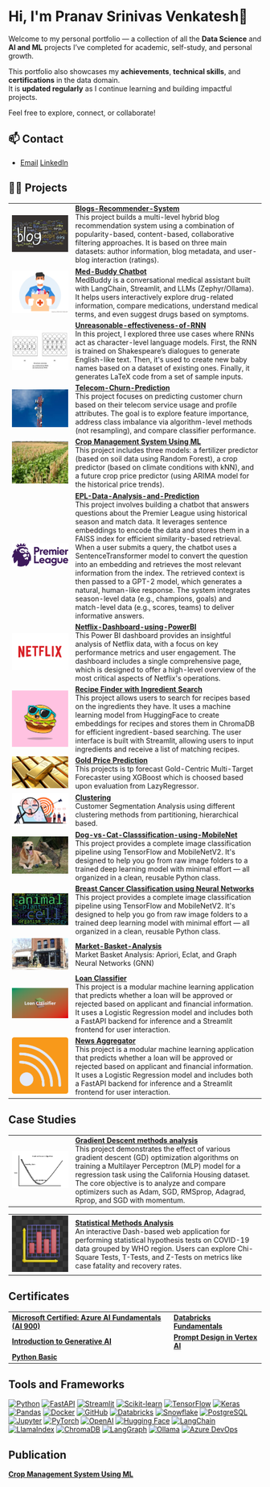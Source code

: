 # Hi, I'm Pranav Srinivas Venkatesh👋

Welcome to my personal portfolio — a collection of all the **Data Science** and **AI and ML** projects I’ve completed for academic, self-study, and personal growth.

This portfolio also showcases my **achievements**, **technical skills**, and **certifications** in the data domain.  
It is **updated regularly** as I continue learning and building impactful projects.

Feel free to explore, connect, or collaborate!
## 📫 Contact

- [Email](mailto:pranav.sv.data@gmail.com) [LinkedIn](https://www.linkedin.com/in/pranav-srinivas-venkatesh-81a211163/)

## 👨‍💻 Projects


<table>
  <tr>
    <td width="25%">
      <img src="images/blogs.png" alt="Blogs-Recommender-System" />
    </td>
    <td>
      <a href="https://github.com/pranavsrinivas29/Blogs-Recommender-System"><b>Blogs-Recommender-System</b></a><br/>
      This project builds a multi-level hybrid blog recommendation system using a combination of popularity-based, content-based, collaborative filtering approaches. It is based on three main datasets: author information, blog metadata, and user-blog interaction (ratings).
    </td>
  </tr>

  <tr>
    <td width="25%">
      <img src="images/medbuddy.png" alt="MedBuddy Chatbot" />
    </td>
    <td>
      <a href="https://github.com/pranavsrinivas29/MedBuddy_chatbot"><b>Med-Buddy Chatbot</b></a><br/>
      MedBuddy is a conversational medical assistant built with LangChain, Streamlit, and LLMs (Zephyr/Ollama). It helps users interactively explore drug-related information, compare medications, understand medical terms, and even suggest drugs based on symptoms.
    </td>
  </tr>

  <tr>
    <td width="25%">
      <img src="images/rnn.png" alt="Unreasonable-effectiveness-of-RNN" />
    </td>
    <td>
      <a href="https://github.com/pranavsrinivas29/MedBuddy_chatbot"><b>Unreasonable-effectiveness-of-RNN</b></a><br/>
      In this project, I explored three use cases where RNNs act as character-level language models.
      First, the RNN is trained on Shakespeare’s dialogues to generate English-like text. Then, it's used to create new baby names based on a dataset of existing ones. Finally, it generates LaTeX code from a set of sample inputs.
    </td>
  </tr>

  <tr>
    <td width="25%">
      <img src="images/telecom.png" alt="Telecom-Churn-Prediction" />
    </td>
    <td>
      <a href="https://github.com/pranavsrinivas29/Telecom-Churn-Prediction"><b>Telecom-Churn-Prediction</b></a><br/>
      This project focuses on predicting customer churn based on their telecom service usage and profile attributes. The goal is to explore feature importance, address class imbalance via algorithm-level methods (not resampling), and compare classifier performance.
    </td>
  </tr>

  <tr>
    <td width="25%">
      <img src="images/crop.png" alt="Crop Management System Using ML" />
    </td>
    <td>
      <a href="https://github.com/pranavsrinivas29/CropManagementSystem-Using-ML"><b>Crop Management System Using ML</b></a><br/>
      This project includes three models: a fertilizer predictor (based on soil data using Random Forest), a crop predictor (based on climate conditions with kNN), and a future crop price predictor (using ARIMA model for the historical price trends).
    </td>
  </tr>

  <tr>
    <td width="25%">
      <img src="images/epl.png" alt="EPL-Data-Analysis-and-Prediction" />
    </td>
    <td>
      <a href="https://github.com/pranavsrinivas29/EPL-Data-Analysis-and-Prediction"><b>EPL-Data-Analysis-and-Prediction</b></a><br/>
      This project involves building a chatbot that answers questions about the Premier League using historical season and match data. It leverages sentence embeddings to encode the data and stores them in a FAISS index for efficient similarity-based retrieval. When a user submits a query, the chatbot uses a SentenceTransformer model to convert the question into an embedding and retrieves the most relevant information from the index. The retrieved context is then passed to a GPT-2 model, which generates a natural, human-like response. The system integrates season-level data (e.g., champions, goals) and match-level data (e.g., scores, teams) to deliver informative answers.
    </td>
  </tr>

  <tr>
    <td width="25%">
      <img src="images/netflix.png" alt="Netflix-Dashboard-using-PowerBI" />
    </td>
    <td>
      <a href="https://github.com/pranavsrinivas29/Netflix-Dashboard-using-PowerBI"><b>Netflix-Dashboard-using-PowerBI</b></a><br/>
      This Power BI dashboard provides an insightful analysis of Netflix data, with a focus on key performance metrics and user engagement. The dashboard includes a single comprehensive page, which is designed to offer a high-level overview of the most critical aspects of Netflix's operations.
    </td>
  </tr>

  <tr>
    <td width="25%">
      <img src="images/food.png" alt="Recipe Finder with Ingredient Search" />
    </td>
    <td>
      <a href="https://github.com/pranavsrinivas29/Reciepe-Finder"><b>Recipe Finder with Ingredient Search</b></a><br/>
      This project allows users to search for recipes based on the ingredients they have. It uses a machine learning model from HuggingFace to create embeddings for recipes and stores them in ChromaDB for efficient ingredient-based searching. The user interface is built with Streamlit, allowing users to input ingredients and receive a list of matching recipes.
    </td>
  </tr>

<tr>
    <td width="25%">
      <img src="images/gold.png" alt="Gold Price Prediction" />
    </td>
    <td>
      <a href="https://github.com/pranavsrinivas29/Gold-Price-Prediction"><b>Gold Price Prediction</b></a><br/>
      This projects is tp forecast Gold-Centric Multi-Target Forecaster using XGBoost which is choosed based upon evaluation from LazyRegressor.
    </td>
  </tr>
<tr>
    <td width="25%">
      <img src="images/customer.png" alt="Clustering Methods" />
    </td>
    <td>
      <a href="https://github.com/pranavsrinivas29/Clustering-Methods"><b>Clustering</b></a><br/>
      Customer Segmentation Analysis using different clustering methods from partitioning, hierarchical based.
    </td>
  </tr>
<tr>
    <td width="25%">
      <img src="images/dog-vs-cat.png" alt="Dog-vs-Cat-Classsification-using-MobileNet" />
    </td>
    <td>
      <a href="https://github.com/pranavsrinivas29/Dog-vs-Cat-Classsification-using-MobileNet"><b>Dog-vs-Cat-Classsification-using-MobileNet</b></a><br/>
      This project provides a complete image classification pipeline using TensorFlow and MobileNetV2. It's designed to help you go from raw image folders to a trained deep learning model with minimal effort — all organized in a clean, reusable Python class.
    </td>
  </tr>

  <tr>
    <td width="25%">
      <img src="images/biology.png" alt="Breast Cancer Classification using Neural Networks" />
    </td>
    <td>
      <a href="https://github.com/pranavsrinivas29/Breast-Cancer-Classification"><b>Breast Cancer Classification using Neural Networks </b></a><br/>
      This project provides a complete image classification pipeline using TensorFlow and MobileNetV2. It's designed to help you go from raw image folders to a trained deep learning model with minimal effort — all organized in a clean, reusable Python class.
    </td>
  </tr>

  <tr>
    <td width="25%">
      <img src="images/market_basket.png" alt="Market-Basket-Analysis" />
    </td>
    <td>
      <a href="https://github.com/pranavsrinivas29/Market-Basket-Analysis"><b>Market-Basket-Analysis </b></a><br/>
      Market Basket Analysis: Apriori, Eclat, and Graph Neural Networks (GNN)
    </td>
  </tr>

  
  <tr>
    <td width="25%">
      <img src="images/loan_classifier.png" alt="Loan Classifier" />
    </td>
    <td>
      <a href="https://github.com/pranavsrinivas29/Loan-Classification"><b>Loan Classifier</b></a><br/>
      This project is a modular machine learning application that predicts whether a loan will be approved or rejected based on applicant and financial information. It uses a Logistic Regression model and includes both a FastAPI backend for inference and a Streamlit frontend for user interaction.
    </td>
  </tr>

  <tr>
    <td width="25%">
      <img src="images/news_aggregator.png" alt="News Aggregator" />
    </td>
    <td>
      <a href="https://github.com/pranavsrinivas29/Personalized-News-Aggregator"><b>News Aggregator</b></a><br/>
      This project is a modular machine learning application that predicts whether a loan will be approved or rejected based on applicant and financial information. It uses a Logistic Regression model and includes both a FastAPI backend for inference and a Streamlit frontend for user interaction.
    </td>
  </tr>
</table>

## Case Studies
<table>
  <tr>
    <td width="25%">
      <img src="images/gradient_descent.png" alt="Gradient Descent methods analysis" />
    </td>
    <td>
      <a href="https://github.com/pranavsrinivas29/Blogs-Recommender-System"><b>Gradient Descent methods analysis</b></a><br/>
      This project demonstrates the effect of various gradient descent (GD) optimization algorithms on training a Multilayer Perceptron (MLP) model for a regression task using the California Housing dataset. The core objective is to analyze and compare optimizers such as Adam, SGD, RMSprop, Adagrad, Rprop, and SGD with momentum.
    </td>
  </tr>
</table>

<table>
  <tr>
    <td width="25%">
      <img src="images/statistical_analysis.png" alt="Statistical Methods Analysis" />
    </td>
    <td>
      <a href="https://github.com/pranavsrinivas29/Statistical-test-analysis"><b>Statistical Methods Analysis</b></a><br/>
      An interactive Dash-based web application for performing statistical hypothesis tests on COVID-19 data grouped by WHO region. Users can explore Chi-Square Tests, T-Tests, and Z-Tests on metrics like case fatality and recovery rates.
    </td>
  </tr>
</table>

## Certificates
<table>
  <tr>
    <td>
      <a href="certificates/Transcript - PranavSrinivasVenkatesh-2979 _ Microsoft Learn.pdf" target="_blank">
        <b>Microsoft Certified: Azure AI Fundamentals (AI 900)</b>
      </a>
    </td>
    <td>
      <a href="certificates/databricks_fundamentals.png" target="_blank">
        <b>Databricks Fundamentals</b>
      </a>
    </td>
  </tr>
  <tr>
    <td>
      <a href="https://www.cloudskillsboost.google/public_profiles/9eb5bf7d-87ac-42a1-837d-ef861532e310/badges/10201884" target="_blank">
        <b>Introduction to Generative AI</b>
      </a>
    </td>
    <td>
      <a href="https://www.cloudskillsboost.google/public_profiles/9eb5bf7d-87ac-42a1-837d-ef861532e310/badges/10249537" target="_blank">
        <b>Prompt Design in Vertex AI</b>
      </a>
    </td>
  </tr>
  <tr>
    <td>
      <a href="https://www.hackerrank.com/certificates/b56051017038" target="_blank">
        <b>Python Basic</b>
      </a>
    </td>
    <!-- <td>
      <a href="https://www.cloudskillsboost.google/public_profiles/9eb5bf7d-87ac-42a1-837d-ef861532e310/badges/10249537" target="_blank">
        <b>Prompt Design in Vertex AI</b>
      </a>
    </td> -->
  </tr>


</table>

## Tools and Frameworks
<p align="left">
  <a href="https://www.python.org/" title="Python"><img src="https://img.shields.io/badge/-Python-333?logo=python&logoColor=white&style=flat-square" alt="Python"></a>
  <a href="https://fastapi.tiangolo.com/" title="FastAPI"><img src="https://img.shields.io/badge/-FastAPI-333?logo=fastapi&logoColor=white&style=flat-square" alt="FastAPI"></a>
  <a href="https://streamlit.io/" title="Streamlit"><img src="https://img.shields.io/badge/-Streamlit-333?logo=streamlit&logoColor=white&style=flat-square" alt="Streamlit"></a>
  <a href="https://scikit-learn.org/" title="Scikit-learn"><img src="https://img.shields.io/badge/-Scikit--Learn-333?logo=scikit-learn&logoColor=white&style=flat-square" alt="Scikit-learn"></a>
  <a href="https://www.tensorflow.org/" title="TensorFlow"><img src="https://img.shields.io/badge/-TensorFlow-333?logo=tensorflow&logoColor=white&style=flat-square" alt="TensorFlow"></a>
  <a href="https://keras.io/" title="Keras"><img src="https://img.shields.io/badge/-Keras-333?logo=keras&logoColor=white&style=flat-square" alt="Keras"></a>
  <a href="https://pandas.pydata.org/" title="Pandas"><img src="https://img.shields.io/badge/-Pandas-333?logo=pandas&logoColor=white&style=flat-square" alt="Pandas"></a>
  <a href="https://www.docker.com/" title="Docker"><img src="https://img.shields.io/badge/-Docker-333?logo=docker&logoColor=white&style=flat-square" alt="Docker"></a>
  <a href="https://github.com/" title="GitHub"><img src="https://img.shields.io/badge/-GitHub-333?logo=github&logoColor=white&style=flat-square" alt="GitHub"></a>
  <a href="https://www.databricks.com/" title="Databricks"><img src="https://img.shields.io/badge/-Databricks-333?logo=databricks&logoColor=white&style=flat-square" alt="Databricks"></a>
  <a href="https://www.snowflake.com/" title="Snowflake"><img src="https://img.shields.io/badge/-Snowflake-333?logo=snowflake&logoColor=white&style=flat-square" alt="Snowflake"></a>
  <a href="https://www.postgresql.org/" title="PostgreSQL"><img src="https://img.shields.io/badge/-PostgreSQL-333?logo=postgresql&logoColor=white&style=flat-square" alt="PostgreSQL"></a>
  <a href="https://jupyter.org/" title="Jupyter Notebook"><img src="https://img.shields.io/badge/-Jupyter-333?logo=jupyter&logoColor=white&style=flat-square" alt="Jupyter"></a>
  <a href="https://pytorch.org/" title="PyTorch"><img src="https://img.shields.io/badge/-PyTorch-333?logo=pytorch&logoColor=white&style=flat-square" alt="PyTorch"></a>
  <a href="https://openai.com/" title="OpenAI"><img src="https://img.shields.io/badge/-OpenAI-333?logo=openai&logoColor=white&style=flat-square" alt="OpenAI"></a>
  <a href="https://huggingface.co/" title="Hugging Face"><img src="https://img.shields.io/badge/-HuggingFace-333?logo=huggingface&logoColor=white&style=flat-square" alt="Hugging Face"></a>
  <a href="https://www.langchain.com/" title="LangChain"><img src="https://img.shields.io/badge/-LangChain-333?logo=langchain&logoColor=white&style=flat-square" alt="LangChain"></a>
  <a href="https://llamaindex.ai/" title="LlamaIndex"><img src="https://img.shields.io/badge/-LlamaIndex-333?logo=data&logoColor=white&style=flat-square" alt="LlamaIndex"></a>
  <a href="https://www.trychroma.com/" title="ChromaDB"><img src="https://img.shields.io/badge/-ChromaDB-333?logo=database&logoColor=white&style=flat-square" alt="ChromaDB"></a>
  <a href="https://www.langgraph.dev/" title="LangGraph"><img src="https://img.shields.io/badge/-LangGraph-333?logo=workflow&logoColor=white&style=flat-square" alt="LangGraph"></a>
  <a href="https://ollama.com/" title="Ollama"><img src="https://img.shields.io/badge/-Ollama-333?logo=llm&logoColor=white&style=flat-square" alt="Ollama"></a>
  <a href="https://azure.microsoft.com/en-us/services/devops/" title="Azure DevOps"><img src="https://img.shields.io/badge/-Azure%20DevOps-333?logo=azuredevops&logoColor=white&style=flat-square" alt="Azure DevOps"></a>
</p>

## Publication
<a href="https://www.ijisrt.com/crop-management-system-using-machine-learning"><b>Crop Management System Using ML<b><a><br>
